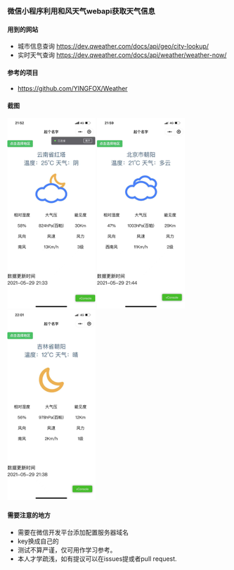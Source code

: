 ### 微信小程序利用和风天气webapi获取天气信息
#### 用到的网站
+ 城市信息查询 https://dev.qweather.com/docs/api/geo/city-lookup/
+ 实时天气查询 https://dev.qweather.com/docs/api/weather/weather-now/

#### 参考的项目
+ https://github.com/YINGFOX/Weather

#### 截图
<img width="200" src="https://github.com/junzhou1999/minprogram_hefeng_webapi/raw/main/screenshots/pic.jpg"/>
<img width="200" src="https://github.com/junzhou1999/minprogram_hefeng_webapi/raw/main/screenshots/pic2.jpg"/>
<img width="200" src="https://github.com/junzhou1999/minprogram_hefeng_webapi/raw/main/screenshots/pic3.jpg"/>

#### 需要注意的地方
+ 需要在微信开发平台添加配置服务器域名
+ key换成自己的
+ 测试不算严谨，仅可用作学习参考。
+ 本人才学疏浅，如有提议可以在issues提或者pull request.
